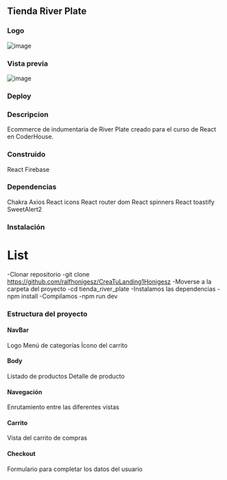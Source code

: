 ## Tienda River Plate

### Logo
![image](https://tiendariver.vteximg.com.br/arquivos/newLogo_1200x300_rojoynegro.png?v=637838351505300000)

### Vista previa
![image](../tienda_river_plate/src/assets/Grabación%20de%20pantalla%202024-07-16%20002608.gif)

### Deploy


### Descripcion
Ecommerce de indumentaria de River Plate creado para el curso de React en CoderHouse.

### Construido
React
Firebase

### Dependencias
Chakra
Axios
React icons
React router dom
React spinners
React toastify
SweetAlert2

### Instalación
# List
-Clonar repositorio
    -git clone https://github.com/ralfhonigesz/CreaTuLanding1Honigesz
-Moverse a la carpeta del proyecto
    -cd tienda_river_plate
-Instalamos las dependencias
    -npm install
-Compilamos
    -npm run dev

### Estructura del proyecto
#### NavBar
Logo
Menú de categorías
Ícono del carrito

#### Body
Listado de productos
Detalle de producto

#### Navegación
Enrutamiento entre las diferentes vistas

#### Carrito
Vista del carrito de compras

#### Checkout
Formulario para completar los datos del usuario

